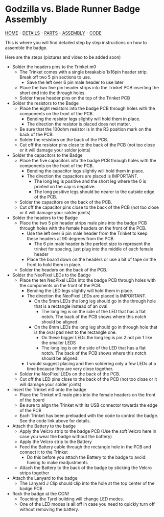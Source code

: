 # Godzilla vs. Blade Runner Badge Assembly

[HOME](/) - [DETAILS](3kbadge_details.md) - [PARTS](3kbadge_components.md) - [ASSEMBLY](3kbadge_assembly.md) - [CODE](3kbadge_code.md)

This is where you will find detailed step by step instructions on how to assemble the badge.

Here are the steps (pictures and video to be added soon)

* Solder the headers pins to the Trinket m0
  * The Trinket comes with a single breakable 1x16pin header strip.  Break off two 5 pin sections to use.
    * Save the left over 6 pin male header to use later
  * Place the two five pin header strips into the Trinket PCB inserting the short end into the through holes.
  * Solder these header pins on the top of the Trinket PCB
* Solder the resistors to the Badge
  * Place the eight resistors into the badge PCB through holes with the components on the front of the PCB.
    * Bending the resistor legs slightly will hold them in place.
    * The direction the resistor is placed does not matter.
  * Be sure that the 100ohm resistor is in the R3 position mark on the back of the PCB.
  * Solder the resistors on the back of the PCB.
  * Cut off the resistor pins close to the back of the PCB (not too close or it will damage your solder joints)
* Solder the capacitors to the Badge
  * Place the five capacitors into the badge PCB through holes with the components on the front of the PCB.
    * Bending the capacitor legs slightly will hold them in place.
    * The direction the capacitors are placed is IMPORTANT.  
      * The long leg is positive and the short leg where the 0 is printed on the cap is negative.  
      * The long positive legs should be nearer to the outside edge of the PCB.
  * Solder the capacitors on the back of the PCB.
  * Cut off the capacitor pins close to the back of the PCB (not too close or it will damage your solder joints)
* Solder the headers to the Badge
  * Place the two 5 pin header strips male pins into the badge PCB through holes with the female headers on the front of the PCB.
    * Use the left over 6 pin male header from the Trinket to keep these headers at 90 degrees from the PCB.
      * The 6 pin male header is the perfect size to represent the trinket for spacing, just plug into the middle of each female header
    * Place the board down on the headers or use a bit of tape on the front to hold them in place.  
  * Solder the headers on the back of the PCB.
* Solder the NeoPixel LEDs to the Badge
  * Place the ten NeoPixel LEDs into the badge PCB through holes with the components on the front of the PCB.
    * Bending the LED legs slightly will hold them in place.
    * The direction the NeoPixel LEDs are placed is IMPORTANT.  
      * On the 5mm LEDs the long leg should go in the through hole that is a rectangle instead of an oval.
        * The long leg is on the side of the LED that has a flat notch.  The back of the PCB shows where this notch should be aligned.  
      * On the 8mm LEDs the long leg should go in through hole that is the oval pad next to the rectangle one.
        * On these bigger LEDs the long leg is pin 2 not pin 1 like the smaller LEDS
        * The long leg is on the side of the LED that has a flat notch.  The back of the PCB shows where this notch should be aligned.
    * I would suggest placing and then soldering only a few LEDs at a time because they are very close together.
  * Solder the NeoPixel LEDs on the back of the PCB.
  * Cut off the LED pins close to the back of the PCB (not too close or it will damage your solder joints)
* Insert the Trinket m0 onto the badge
  * Place the Trinket m0 male pins into the female headers on the front of the board
  * Be sure to align the Trinket with its USB connector towards the edge of the PCB
  * Each Trinket has been preloaded with the code to control the badge.  See the code link above for details.
* Attach the Battery to the badge
  * Apply the Velcro strip to the badge PCB (Use the soft Velcro here in case you wear the badge without the battery)
  * Apply the Velcro strip to the Battery
  * Feed the Battery cable through the rectangle hole in the PCB and connect it to the Trinket
    * Do this before you attach the Battery to the badge to avoid having to make readjustments
  * Attach the Battery to the back of the badge by sticking the Velcro strips together
* Attach the Lanyard to the badge
  * The Lanyard J Clip should clip into the hole at the top center of the badge PCB
* Rock the badge at the CON!
  * Touching the Tyrel building will change LED modes.
  * One of the LED modes is all off in case you need to quickly turn off without removing the battery.
